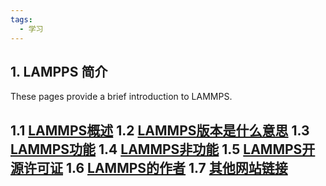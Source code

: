 ```yaml
---
tags:
  - 学习
---
```

## 1. LAMPPS 简介
These pages provide a brief introduction to LAMMPS.

1.1  [LAMMPS概述](http://www.google.com/)
1.2  [LAMMPS版本是什么意思](http://www.google.com/)
1.3  [LAMMPS功能](http://www.google.com/)
1.4  [LAMMPS非功能](http://www.google.com/)
1.5  [LAMMPS开源许可证](http://www.google.com/)
1.6  [LAMMPS的作者](http://www.google.com/)
1.7  [其他网站链接](http://www.google.com/)
---
